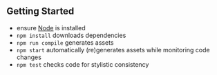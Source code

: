Getting Started
---------------

* ensure [Node](https://nodejs.org) is installed
* `npm install` downloads dependencies
* `npm run compile` generates assets
* `npm start` automatically (re)generates assets while monitoring code changes
* `npm test` checks code for stylistic consistency
